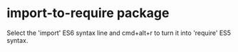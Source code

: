 # import-to-require package

Select the 'import' ES6 syntax line and cmd+alt+r to turn it into 'require' ES5 syntax.
